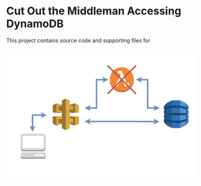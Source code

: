 # Cut Out the Middleman Accessing DynamoDB

This project contains source code and supporting files for 

![Accessing DynamoDB](dynamodb_direct.png)
